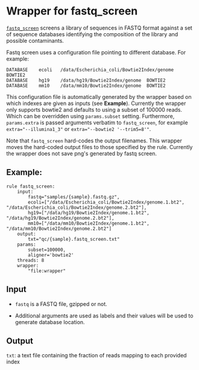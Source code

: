 # Wrapper for fastq_screen

[`fastq_screen`](http://www.bioinformatics.babraham.ac.uk/projects/fastq_screen)
screens a library of sequences in FASTQ format against a set of sequence
databases identifying the composition of the library and possible contaminants.

Fastq screen uses a configuration file pointing to different database. For example:

```
DATABASE	ecoli	/data/Escherichia_coli/Bowtie2Index/genome	BOWTIE2
DATABASE	hg19	/data/hg19/Bowtie2Index/genome	BOWTIE2
DATABASE	mm10	/data/mm10/Bowtie2Index/genome	BOWTIE2
```

This configuration file is automatically generated by the wrapper based on
which indexes are given as inputs (see **Example**). Currently the wrapper only
supports bowtie2 and defaults to using a subset of 100000 reads.  Which can be
overridden using `params.subset` setting.  Furthermore, `params.extra` is
passed arguments verbatim to `fastq_screen`, for example
`extra="--illumina1_3"` or `extra="--bowtie2 '--trim5=8'"`.

Note that `fastq_screen` hard-codes the output filenames. This wrapper moves
the hard-coded output files to those specified by the rule. Currently the
wrapper does not save png's generated by fastq screen.

## Example:

```
rule fastq_screen:
    input:
        fastq="samples/{sample}.fastq.gz",
        ecoli=["/data/Escherichia_coli/Bowtie2Index/genome.1.bt2", "/data/Escherichia_coli/Bowtie2Index/genome.2.bt2"],
        hg19=["/data/hg19/Bowtie2Index/genome.1.bt2", "/data/hg19/Bowtie2Index/genome.2.bt2"],
        mm10=["/data/mm10/Bowtie2Index/genome.1.bt2", "/data/mm10/Bowtie2Index/genome.2.bt2"]
    output:
        txt="qc/{sample}.fastq_screen.txt"
    params:
        subset=100000,
        aligner='bowtie2'
    threads: 8
    wrapper:
        "file:wrapper"
```

## Input

* `fastq` is a FASTQ file, gzipped or not.

* Additional arguments are used as labels and their values will be used to
  generate database location.

## Output

`txt`: a text file containing the fraction of reads mapping to each provided
index
